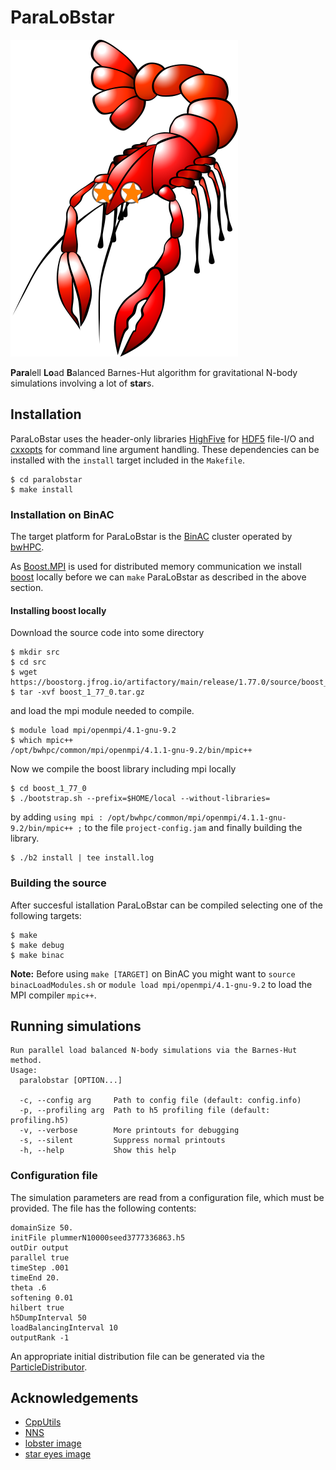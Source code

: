 # ParaLoBstar

![paralobstarIcon](icons/paralobstar.png)

**Para**lell **Lo**ad **B**alanced Barnes-Hut algorithm for gravitational N-body simulations involving a lot of **star**s. 

## Installation

ParaLoBstar uses the header-only libraries [HighFive](https://github.com/BlueBrain/HighFive) for [HDF5](https://www.hdfgroup.org/solutions/hdf5/) file-I/O and [cxxopts](https://github.com/jarro2783/cxxopts) for command line argument handling. These dependencies can be installed with the `install` target included in the `Makefile`. 

```
$ cd paralobstar
$ make install
```

### Installation on BinAC

The target platform for ParaLoBstar is the [BinAC](https://wiki.bwhpc.de/e/Category:BwForCluster_BinAC) cluster operated by [bwHPC](https://www.bwhpc.de/index.html).

As [Boost.MPI](https://www.boost.org/doc/libs/1_77_0/doc/html/mpi.html) is used for distributed memory communication we install [boost](https://www.boost.org/users/history/version_1_77_0.html) locally before we can `make` ParaLoBstar as described in the above section. 

#### Installing boost locally
Download the source code into some directory

```
$ mkdir src
$ cd src
$ wget https://boostorg.jfrog.io/artifactory/main/release/1.77.0/source/boost_1_77_0.tar.gz
$ tar -xvf boost_1_77_0.tar.gz
``` 
and load the mpi module needed to compile.

```
$ module load mpi/openmpi/4.1-gnu-9.2
$ which mpic++
/opt/bwhpc/common/mpi/openmpi/4.1.1-gnu-9.2/bin/mpic++
``` 
Now we compile the boost library including mpi locally

```
$ cd boost_1_77_0
$ ./bootstrap.sh --prefix=$HOME/local --without-libraries=
```
by adding `using mpi : /opt/bwhpc/common/mpi/openmpi/4.1.1-gnu-9.2/bin/mpic++ ;` to the file `project-config.jam` and finally building the library.

```
$ ./b2 install | tee install.log
```

### Building the source
After succesful istallation ParaLoBstar can be compiled selecting one of the following targets:

```
$ make
$ make debug
$ make binac
```
**Note:** Before using `make [TARGET]` on BinAC you might want to `source binacLoadModules.sh` or `module load mpi/openmpi/4.1-gnu-9.2` to load the MPI compiler `mpic++`.

## Running simulations

```
Run parallel load balanced N-body simulations via the Barnes-Hut method.
Usage:
  paralobstar [OPTION...]

  -c, --config arg     Path to config file (default: config.info)
  -p, --profiling arg  Path to h5 profiling file (default: profiling.h5)
  -v, --verbose        More printouts for debugging
  -s, --silent         Suppress normal printouts
  -h, --help           Show this help
```

### Configuration file

The simulation parameters are read from a configuration file, which must be provided. The file has the following contents:

```
domainSize 50.
initFile plummerN10000seed3777336863.h5
outDir output
parallel true
timeStep .001
timeEnd 20.
theta .6
softening 0.01
hilbert true
h5DumpInterval 50
loadBalancingInterval 10
outputRank -1
``` 
An appropriate initial distribution file can be generated via the [ParticleDistributor](https://github.com/MichaelSt98/ParticleDistributor).

## Acknowledgements
- [CppUtils](https://github.com/MichaelSt98/CppUtils)
- [NNS](https://github.com/MichaelSt98/NNS)
- [lobster image](https://pixabay.com/images/id-2027717/)
- [star eyes image](https://pixabay.com/images/id-303363/)